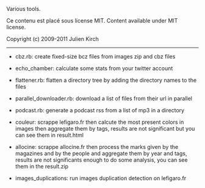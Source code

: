 Various tools.

Ce contenu est placé sous license MIT. Content available under MIT license.

Copyright (c) 2009-2011 Julien Kirch

***

* cbz.rb: create fixed-size bcz files from images zip and cbz files
* echo_chamber: calculate some stats from your twitter account 
* flattener.rb: flatten a directory tree by adding the directory names to the files
* parallel_downloader.rb: download a list of files from their url in parallel
* podcast.rb: generate a podcast rss from a list of mp3 in a directory

* couleur: scrappe lefigaro.fr then calcute the most present colors in images then aggregate them by tags, results are not significant but you can see them in result.html
* allocine: scrappe allocine.fr then process the marks given by the magazines and by the people and aggregate them by year and tags, results are not significants enough to do some analysis, you can see them in the result.zip
* images_duplications: run images duplication detection on lefigaro.fr
